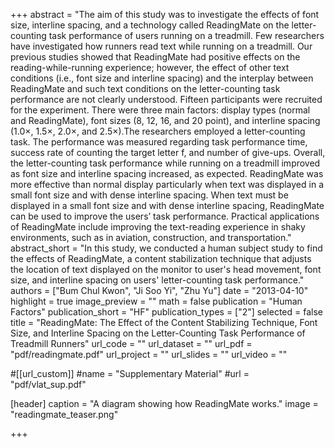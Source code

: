 +++
abstract = "The aim of this study was to investigate the effects of font size, interline spacing, and a technology called ReadingMate on the letter-counting task performance of users running on a treadmill. Few researchers have investigated how runners read text while running on a treadmill. Our previous studies showed that ReadingMate had positive effects on the reading-while-running experience; however, the effect of other text conditions (i.e., font size and interline spacing) and the interplay between ReadingMate and such text conditions on the letter-counting task performance are not clearly understood. Fifteen participants were recruited for the experiment. There were three main factors: display types (normal and ReadingMate), font sizes (8, 12, 16, and 20 point), and interline spacing (1.0×, 1.5×, 2.0×, and 2.5×).The researchers employed a letter-counting task. The performance was measured regarding task performance time, success rate of counting the target letter f, and number of give-ups. Overall, the letter-counting task performance while running on a treadmill improved as font size and interline spacing increased, as expected. ReadingMate was more effective than normal display particularly when text was displayed in a small font size and with dense interline spacing. When text must be displayed in a small font size and with dense interline spacing, ReadingMate can be used to improve the users’ task performance. Practical applications of ReadingMate include improving the text-reading experience in shaky environments, such as in aviation, construction, and transportation."
abstract_short = "In this study, we conducted a human subject study to find the effects of ReadingMate, a content stabilization technique that adjusts the location of text displayed on the monitor to user's head movement, font size, and interline spacing on users' letter-counting task performance."
authors = ["Bum Chul Kwon", "Ji Soo Yi", "Zhu Yu"]
date = "2013-04-10"
highlight = true
image_preview = ""
math = false
publication = "Human Factors"
publication_short = "HF"
publication_types = ["2"]
selected = false
title = "ReadingMate: The Effect of the Content Stabilizing Technique, Font Size, and Interline Spacing on the Letter-Counting Task Performance of Treadmill Runners"
url_code = ""
url_dataset = ""
url_pdf = "pdf/readingmate.pdf"
url_project = ""
url_slides = ""
url_video = ""

#[[url_custom]]
#name = "Supplementary Material"
#url = "pdf/vlat_sup.pdf"

[header]
  caption = "A diagram showing how ReadingMate works."
  image = "readingmate_teaser.png"

+++

